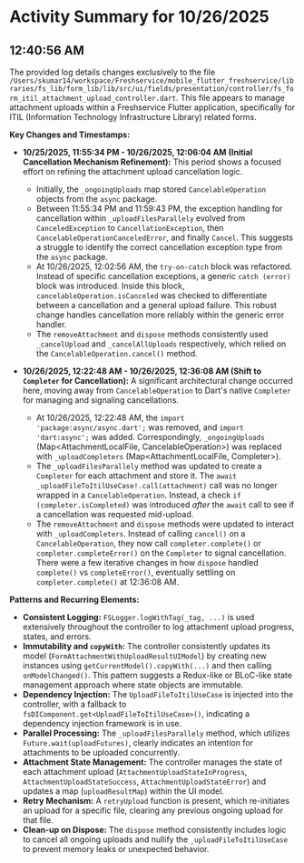 # Activity Summary for 10/26/2025

## 12:40:56 AM
The provided log details changes exclusively to the file `/Users/skumar14/workspace/Freshservice/mobile_flutter_freshservice/libraries/fs_lib/form_lib/lib/src/ui/fields/presentation/controller/fs_form_itil_attachment_upload_controller.dart`. This file appears to manage attachment uploads within a Freshservice Flutter application, specifically for ITIL (Information Technology Infrastructure Library) related forms.

**Key Changes and Timestamps:**

*   **10/25/2025, 11:55:34 PM - 10/26/2025, 12:06:04 AM (Initial Cancellation Mechanism Refinement):** This period shows a focused effort on refining the attachment upload cancellation logic.
    *   Initially, the `_ongoingUploads` map stored `CancelableOperation` objects from the `async` package.
    *   Between 11:55:34 PM and 11:59:43 PM, the exception handling for cancellation within `_uploadFilesParallely` evolved from `CanceledException` to `CancellationException`, then `CancelableOperationCanceledError`, and finally `Cancel`. This suggests a struggle to identify the correct cancellation exception type from the `async` package.
    *   At 10/26/2025, 12:02:56 AM, the `try-on-catch` block was refactored. Instead of specific cancellation exceptions, a generic `catch (error)` block was introduced. Inside this block, `cancelableOperation.isCanceled` was checked to differentiate between a cancellation and a general upload failure. This robust change handles cancellation more reliably within the generic error handler.
    *   The `removeAttachment` and `dispose` methods consistently used `_cancelUpload` and `_cancelAllUploads` respectively, which relied on the `CancelableOperation.cancel()` method.

*   **10/26/2025, 12:22:48 AM - 10/26/2025, 12:36:08 AM (Shift to `Completer` for Cancellation):** A significant architectural change occurred here, moving away from `CancelableOperation` to Dart's native `Completer` for managing and signaling cancellations.
    *   At 10/26/2025, 12:22:48 AM, the `import 'package:async/async.dart';` was removed, and `import 'dart:async';` was added. Correspondingly, `_ongoingUploads` (Map<AttachmentLocalFile, CancelableOperation>) was replaced with `_uploadCompleters` (Map<AttachmentLocalFile, Completer<void>>).
    *   The `_uploadFilesParallely` method was updated to create a `Completer` for each attachment and store it. The `await _uploadFileToItilUseCase!.call(attachment)` call was no longer wrapped in a `CancelableOperation`. Instead, a check `if (completer.isCompleted)` was introduced *after* the `await` call to see if a cancellation was requested mid-upload.
    *   The `removeAttachment` and `dispose` methods were updated to interact with `_uploadCompleters`. Instead of calling `cancel()` on a `CancelableOperation`, they now call `completer.complete()` or `completer.completeError()` on the `Completer` to signal cancellation. There were a few iterative changes in how `dispose` handled `complete()` vs `completeError()`, eventually settling on `completer.complete()` at 12:36:08 AM.

**Patterns and Recurring Elements:**

*   **Consistent Logging:** `FSLogger.logWithTag(_tag, ...)` is used extensively throughout the controller to log attachment upload progress, states, and errors.
*   **Immutability and `copyWith`:** The controller consistently updates its model (`FormAttachmentWithUploadResultUIModel`) by creating new instances using `getCurrentModel().copyWith(...)` and then calling `onModelChanged()`. This pattern suggests a Redux-like or BLoC-like state management approach where state objects are immutable.
*   **Dependency Injection:** The `UploadFileToItilUseCase` is injected into the controller, with a fallback to `fsDIComponent.get<UploadFileToItilUseCase>()`, indicating a dependency injection framework is in use.
*   **Parallel Processing:** The `_uploadFilesParallely` method, which utilizes `Future.wait(uploadFutures)`, clearly indicates an intention for attachments to be uploaded concurrently.
*   **Attachment State Management:** The controller manages the state of each attachment upload (`AttachmentUploadStateInProgress`, `AttachmentUploadStateSuccess`, `AttachmentUploadStateError`) and updates a map (`uploadResultMap`) within the UI model.
*   **Retry Mechanism:** A `retryUpload` function is present, which re-initiates an upload for a specific file, clearing any previous ongoing upload for that file.
*   **Clean-up on Dispose:** The `dispose` method consistently includes logic to cancel all ongoing uploads and nullify the `_uploadFileToItilUseCase` to prevent memory leaks or unexpected behavior.
